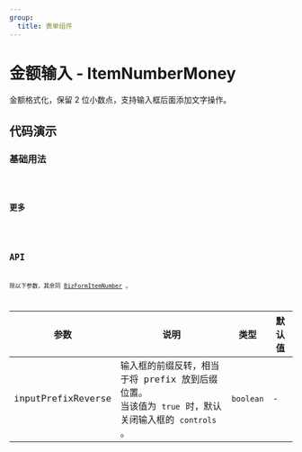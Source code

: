 ```yaml
---
group:
  title: 表单组件
---
```


# 金额输入 - ItemNumberMoney

金额格式化，保留 2 位小数点，支持输入框后面添加文字操作。

## 代码演示

### 基础用法

<code src='../../src/demos/ItemNumberMoney/basic.tsx' />

### 更多

<code src='../../src/demos/ItemNumberMoney/exchange.tsx' />

## API

除以下参数，其余同 [BizFormItemNumber](/components/item#number) 。

| 参数 | 说明 | 类型 | 默认值 |
| --- | --- | --- | --- |
| inputPrefixReverse | 输入框的前缀反转，相当于将 prefix 放到后缀位置。<br/>当该值为 `true` 时，默认关闭输入框的 `controls` 。 | `boolean` | - |
